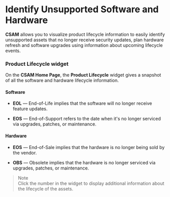 # Identify Unsupported Software and Hardware

**CSAM** allows you to visualize product lifecycle information to easily identify unsupported assets that no longer receive security updates, plan hardware refresh and software upgrades using information about upcoming lifecycle events.

### Product Lifecycle widget

On the **CSAM Home Page**, the **Product Lifecycle** widget gives a snapshot of all the software and hardware lifecycle information.

#### Software

- **EOL** — End-of-Life implies that the software will no longer receive feature updates.

- **EOS** — End-of-Support refers to the date when it's no longer serviced via upgrades, patches, or maintenance.

#### Hardware

- **EOS** — End-of-Sale implies that the hardware is no longer being sold by the vendor.

- **OBS** — Obsolete implies that the hardware is no longer serviced via upgrades, patches, or maintenance.

> Note<br>
> Click the number in the widget to display additional information about the lifecycle of the assets.
